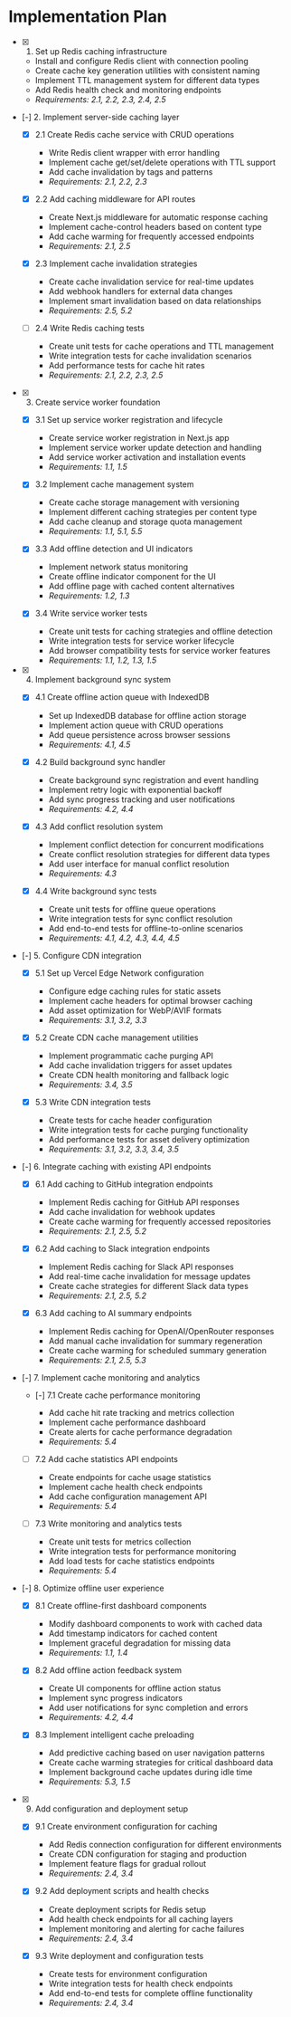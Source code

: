 # Implementation Plan

- [x] 1. Set up Redis caching infrastructure





  - Install and configure Redis client with connection pooling
  - Create cache key generation utilities with consistent naming
  - Implement TTL management system for different data types
  - Add Redis health check and monitoring endpoints
  - _Requirements: 2.1, 2.2, 2.3, 2.4, 2.5_

- [-] 2. Implement server-side caching layer





  - [x] 2.1 Create Redis cache service with CRUD operations


    - Write Redis client wrapper with error handling
    - Implement cache get/set/delete operations with TTL support
    - Add cache invalidation by tags and patterns
    - _Requirements: 2.1, 2.2, 2.3_

  - [x] 2.2 Add caching middleware for API routes


    - Create Next.js middleware for automatic response caching
    - Implement cache-control headers based on content type
    - Add cache warming for frequently accessed endpoints
    - _Requirements: 2.1, 2.5_

  - [x] 2.3 Implement cache invalidation strategies




    - Create cache invalidation service for real-time updates
    - Add webhook handlers for external data changes
    - Implement smart invalidation based on data relationships
    - _Requirements: 2.5, 5.2_

  - [ ] 2.4 Write Redis caching tests
    - Create unit tests for cache operations and TTL management
    - Write integration tests for cache invalidation scenarios
    - Add performance tests for cache hit rates
    - _Requirements: 2.1, 2.2, 2.3, 2.5_

- [x] 3. Create service worker foundation





  - [x] 3.1 Set up service worker registration and lifecycle


    - Create service worker registration in Next.js app
    - Implement service worker update detection and handling
    - Add service worker activation and installation events
    - _Requirements: 1.1, 1.5_

  - [x] 3.2 Implement cache management system


    - Create cache storage management with versioning
    - Implement different caching strategies per content type
    - Add cache cleanup and storage quota management
    - _Requirements: 1.1, 5.1, 5.5_

  - [x] 3.3 Add offline detection and UI indicators


    - Implement network status monitoring
    - Create offline indicator component for the UI
    - Add offline page with cached content alternatives
    - _Requirements: 1.2, 1.3_

  - [x] 3.4 Write service worker tests


    - Create unit tests for caching strategies and offline detection
    - Write integration tests for service worker lifecycle
    - Add browser compatibility tests for service worker features
    - _Requirements: 1.1, 1.2, 1.3, 1.5_

- [x] 4. Implement background sync system





  - [x] 4.1 Create offline action queue with IndexedDB


    - Set up IndexedDB database for offline action storage
    - Implement action queue with CRUD operations
    - Add queue persistence across browser sessions
    - _Requirements: 4.1, 4.5_

  - [x] 4.2 Build background sync handler


    - Create background sync registration and event handling
    - Implement retry logic with exponential backoff
    - Add sync progress tracking and user notifications
    - _Requirements: 4.2, 4.4_

  - [x] 4.3 Add conflict resolution system


    - Implement conflict detection for concurrent modifications
    - Create conflict resolution strategies for different data types
    - Add user interface for manual conflict resolution
    - _Requirements: 4.3_

  - [x] 4.4 Write background sync tests


    - Create unit tests for offline queue operations
    - Write integration tests for sync conflict resolution
    - Add end-to-end tests for offline-to-online scenarios
    - _Requirements: 4.1, 4.2, 4.3, 4.4, 4.5_

- [-] 5. Configure CDN integration







  - [x] 5.1 Set up Vercel Edge Network configuration


    - Configure edge caching rules for static assets
    - Implement cache headers for optimal browser caching
    - Add asset optimization for WebP/AVIF formats
    - _Requirements: 3.1, 3.2, 3.3_

  - [x] 5.2 Create CDN cache management utilities


    - Implement programmatic cache purging API
    - Add cache invalidation triggers for asset updates
    - Create CDN health monitoring and fallback logic
    - _Requirements: 3.4, 3.5_


  - [x] 5.3 Write CDN integration tests




    - Create tests for cache header configuration
    - Write integration tests for cache purging functionality
    - Add performance tests for asset delivery optimization
    - _Requirements: 3.1, 3.2, 3.3, 3.4, 3.5_

- [-] 6. Integrate caching with existing API endpoints















  - [x] 6.1 Add caching to GitHub integration endpoints



    - Implement Redis caching for GitHub API responses
    - Add cache invalidation for webhook updates
    - Create cache warming for frequently accessed repositories
    - _Requirements: 2.1, 2.5, 5.2_


  - [x] 6.2 Add caching to Slack integration endpoints




    - Implement Redis caching for Slack API responses
    - Add real-time cache invalidation for message updates
    - Create cache strategies for different Slack data types
    - _Requirements: 2.1, 2.5, 5.2_

  - [x] 6.3 Add caching to AI summary endpoints





    - Implement Redis caching for OpenAI/OpenRouter responses
    - Add manual cache invalidation for summary regeneration
    - Create cache warming for scheduled summary generation
    - _Requirements: 2.1, 2.5, 5.3_

- [-] 7. Implement cache monitoring and analytics



  - [-] 7.1 Create cache performance monitoring

    - Add cache hit rate tracking and metrics collection
    - Implement cache performance dashboard
    - Create alerts for cache performance degradation
    - _Requirements: 5.4_

  - [ ] 7.2 Add cache statistics API endpoints
    - Create endpoints for cache usage statistics
    - Implement cache health check endpoints
    - Add cache configuration management API
    - _Requirements: 5.4_

  - [ ] 7.3 Write monitoring and analytics tests
    - Create unit tests for metrics collection
    - Write integration tests for performance monitoring
    - Add load tests for cache statistics endpoints
    - _Requirements: 5.4_

- [-] 8. Optimize offline user experience





  - [x] 8.1 Create offline-first dashboard components


    - Modify dashboard components to work with cached data
    - Add timestamp indicators for cached content
    - Implement graceful degradation for missing data
    - _Requirements: 1.1, 1.4_

  - [x] 8.2 Add offline action feedback system


    - Create UI components for offline action status
    - Implement sync progress indicators
    - Add user notifications for sync completion and errors
    - _Requirements: 4.2, 4.4_


  - [x] 8.3 Implement intelligent cache preloading



    - Add predictive caching based on user navigation patterns
    - Create cache warming strategies for critical dashboard data
    - Implement background cache updates during idle time
    - _Requirements: 5.3, 1.5_

- [x] 9. Add configuration and deployment setup





  - [x] 9.1 Create environment configuration for caching


    - Add Redis connection configuration for different environments
    - Create CDN configuration for staging and production
    - Implement feature flags for gradual rollout
    - _Requirements: 2.4, 3.4_

  - [x] 9.2 Add deployment scripts and health checks


    - Create deployment scripts for Redis setup
    - Add health check endpoints for all caching layers
    - Implement monitoring and alerting for cache failures
    - _Requirements: 2.4, 3.4_

  - [x] 9.3 Write deployment and configuration tests


    - Create tests for environment configuration
    - Write integration tests for health check endpoints
    - Add end-to-end tests for complete offline functionality
    - _Requirements: 2.4, 3.4_